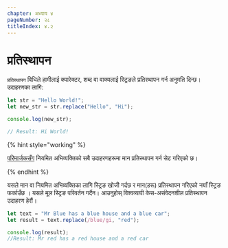 ```yaml
---
chapter: अध्याय ४
pageNumber: २८
titleIndex: ४.२
---
```

# प्रतिस्थापन

`प्रतिस्थापन` विधिले हामीलाई क्यारेक्टर, शब्द वा वाक्यलाई स्ट्रिङले प्रतिस्थापन गर्न अनुमति दिन्छ। उदाहरणका लागि:

```javascript
let str = "Hello World!";
let new_str = str.replace("Hello", "Hi");

console.log(new_str);

// Result: Hi World!
```

{% hint style="working" %}

[परिमार्जकसँग](../regular-expression.md) नियमित अभिव्यक्तिको सबै उदाहरणहरूमा मान प्रतिस्थापन गर्न सेट गरिएको छ।

{% endhint %}

यसले मान वा नियमित अभिव्यक्तिका लागि स्ट्रिङ खोजी गर्दछ र मान(हरू) प्रतिस्थापन गरिएको नयाँ स्ट्रिङ फर्काउँछ । यसले मूल स्ट्रिङ परिवर्तन गर्दैन। आउनुहोस् विश्वव्यापी केस-असंवेदनशील प्रतिस्थापन उदाहरण हेरौं।

```javascript
let text = "Mr Blue has a blue house and a blue car";
let result = text.replace(/blue/gi, "red"); 

console.log(result); 
//Result: Mr red has a red house and a red car 
```


